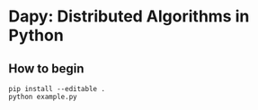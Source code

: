 # Dapy: Distributed Algorithms in Python

## How to begin

```shell
pip install --editable .
python example.py
```
